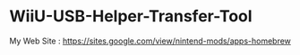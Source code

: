 # WiiU-USB-Helper-Transfer-Tool
My Web Site : https://sites.google.com/view/nintend-mods/apps-homebrew
